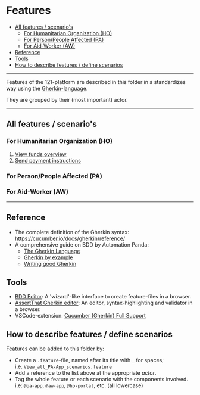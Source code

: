 Features
========

<!-- TOC: -->
- [All features / scenario's](#all-features--scenarios)
  - [For Humanitarian Organization (HO)](#for-humanitarian-organization-ho)
  - [For Person/People Affected (PA)](#for-personpeople-affected-pa)
  - [For Aid-Worker (AW)](#for-aid-worker-aw)
- [Reference](#reference)
- [Tools](#tools)
- [How to describe features / define scenarios](#how-to-describe-features--define-scenarios)

---

Features of the 121-platform are described in this folder in a standardizes way using the [Gherkin-language](https://cucumber.io/docs/gherkin/).

They are grouped by their (most important) actor.

---

## All features / scenario's

### For Humanitarian Organization (HO)
1. [View funds overview](View_funds_overview.feature)
2. [Send payment instructions](Send_payment_instructions.feature)


### For Person/People Affected (PA)


### For Aid-Worker (AW)


---

## Reference
- The complete definition of the Gherkin syntax: <https://cucumber.io/docs/gherkin/reference/>
- A comprehensive guide on BDD by Automation Panda:
  - [The Gherkin Language](https://automationpanda.com/2017/01/26/bdd-101-the-gherkin-language/)
  - [Gherkin by example](https://automationpanda.com/2017/01/27/bdd-101-gherkin-by-example/)
  - [Writing good Gherkin](https://automationpanda.com/2017/01/30/bdd-101-writing-good-gherkin/)


## Tools
- [BDD Editor](http://www.bddeditor.com/editor): A 'wizard'-like interface to create feature-files in a browser.
- [AssertThat Gherkin editor](https://www.assertthat.com/gherkin_editor): An editor, syntax-highlighting and validator in a browser.
- VSCode-extension: [Cucumber (Gherkin) Full Support](https://marketplace.visualstudio.com/items?itemName=alexkrechik.cucumberautocomplete)


## How to describe features / define scenarios
Features can be added to this folder by:
- Create a `.feature`-file, named after its title with `_` for spaces;  
  i.e. `View_all_PA-App_scenarios.feature`
- Add a reference to the list above at the appropriate _actor_.
- Tag the whole feature or each scenario with the components involved.  
  i.e: `@pa-app`, `@aw-app`, `@ho-portal`, etc. (all lowercase)

